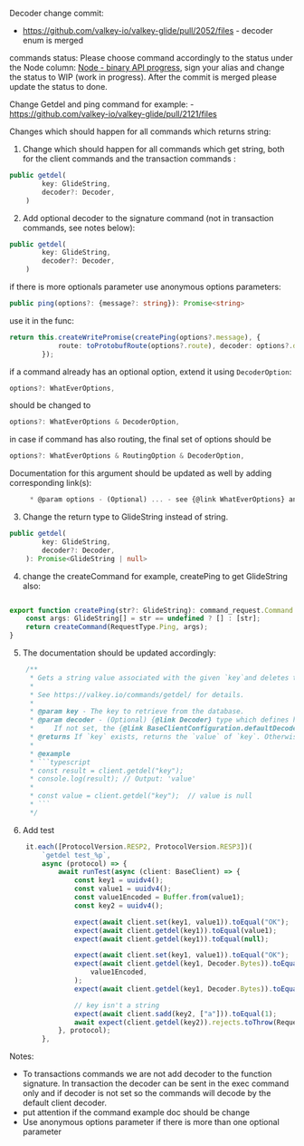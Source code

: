 
Decoder change commit:

*  https://github.com/valkey-io/valkey-glide/pull/2052/files - decoder enum is merged



commands status: 
Please choose command accordingly to the status under the Node column: [Node - binary API progress](https://github.com/valkey-io/valkey-glide/wiki/Node:-binary-API-progress), sign your alias and change the status to WIP (work in progress). After the commit is merged please update the status to done.

Change Getdel and ping command for example: - https://github.com/valkey-io/valkey-glide/pull/2121/files



Changes which should happen for all commands which returns string:

1. Change which should happen for all commands which get string, both for the client commands and the transaction commands :
```ts
public getdel(
        key: GlideString,
        decoder?: Decoder,
    )
```
2. Add optional decoder to the signature command (not in transaction commands, see notes below):
```ts
public getdel(
        key: GlideString,
        decoder?: Decoder,
    )
```
if there is more optionals parameter use anonymous options parameters: 
```ts
public ping(options?: {message?: string}): Promise<string>
```
use it in the func: 
```ts
return this.createWritePromise(createPing(options?.message), {
            route: toProtobufRoute(options?.route), decoder: options?.decoder,
        });
```
if a command already has an optional option, extend it using `DecoderOption`:
```ts
options?: WhatEverOptions,
```
should be changed to
```ts
options?: WhatEverOptions & DecoderOption,
```
in case if command has also routing, the final set of options should be
```ts
options?: WhatEverOptions & RoutingOption & DecoderOption,
```
Documentation for this argument should be updated as well by adding corresponding link(s):
```ts
     * @param options - (Optional) ... - see {@link WhatEverOptions} and {@link DecoderOption}.
```

3. Change the return type to GlideString instead of string.
```ts
public getdel(
        key: GlideString,
        decoder?: Decoder,
    ): Promise<GlideString | null> 
```
4. change the createCommand for example, createPing to get GlideString also:
```ts

export function createPing(str?: GlideString): command_request.Command {
    const args: GlideString[] = str == undefined ? [] : [str];
    return createCommand(RequestType.Ping, args);
}
```
5. The documentation should be updated accordingly:
```ts
    /**
     * Gets a string value associated with the given `key`and deletes the key.
     *
     * See https://valkey.io/commands/getdel/ for details.
     *
     * @param key - The key to retrieve from the database.
     * @param decoder - (Optional) {@link Decoder} type which defines how to handle the response.
     *     If not set, the {@link BaseClientConfiguration.defaultDecoder|default decoder} will be used.
     * @returns If `key` exists, returns the `value` of `key`. Otherwise, return `null`.
     *
     * @example
     * ```typescript
     * const result = client.getdel("key");
     * console.log(result); // Output: 'value'
     *
     * const value = client.getdel("key");  // value is null
     * ```
     */
```

6. Add test

```ts
    it.each([ProtocolVersion.RESP2, ProtocolVersion.RESP3])(
        `getdel test_%p`,
        async (protocol) => {
            await runTest(async (client: BaseClient) => {
                const key1 = uuidv4();
                const value1 = uuidv4();
                const value1Encoded = Buffer.from(value1);
                const key2 = uuidv4();

                expect(await client.set(key1, value1)).toEqual("OK");
                expect(await client.getdel(key1)).toEqual(value1);
                expect(await client.getdel(key1)).toEqual(null);

                expect(await client.set(key1, value1)).toEqual("OK");
                expect(await client.getdel(key1, Decoder.Bytes)).toEqual(
                    value1Encoded,
                );
                expect(await client.getdel(key1, Decoder.Bytes)).toEqual(null);

                // key isn't a string
                expect(await client.sadd(key2, ["a"])).toEqual(1);
                await expect(client.getdel(key2)).rejects.toThrow(RequestError);
            }, protocol);
        },
```


Notes:

* To transactions commands we are not add decoder to the function signature. In transaction the decoder can be sent in the exec command only and if decoder is not set so the commands will decode by the default client decoder. 
* put attention if the command example doc should be change
* Use anonymous options parameter if there is more than one optional parameter